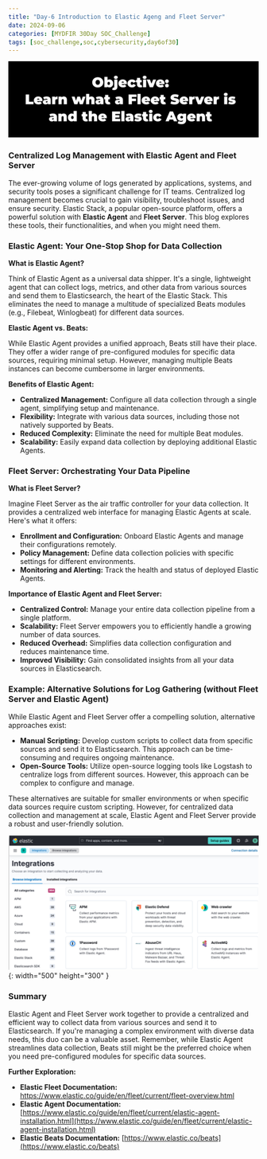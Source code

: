 ```yaml
---
title: "Day-6 Introduction to Elastic Ageng and Fleet Server"
date: 2024-09-06
categories: [MYDFIR 30Day SOC_Challenge]
tags: [soc_challenge,soc,cybersecurity,day6of30]
---
```


![day-6](assets/day-6.png)

### Centralized Log Management with Elastic Agent and Fleet Server

The ever-growing volume of logs generated by applications, systems, and security tools poses a significant challenge for IT teams. Centralized log management becomes crucial to gain visibility, troubleshoot issues, and ensure security. Elastic Stack, a popular open-source platform, offers a powerful solution with **Elastic Agent** and **Fleet Server**. This blog explores these tools, their functionalities, and when you might need them.

### Elastic Agent: Your One-Stop Shop for Data Collection

**What is Elastic Agent?**

Think of Elastic Agent as a universal data shipper. It's a single, lightweight agent that can collect logs, metrics, and other data from various sources and send them to Elasticsearch, the heart of the Elastic Stack. This eliminates the need to manage a multitude of specialized Beats modules (e.g., Filebeat, Winlogbeat) for different data sources.

**Elastic Agent vs. Beats:**

While Elastic Agent provides a unified approach, Beats still have their place. They offer a wider range of pre-configured modules for specific data sources, requiring minimal setup. However, managing multiple Beats instances can become cumbersome in larger environments.

**Benefits of Elastic Agent:**

- **Centralized Management:** Configure all data collection through a single agent, simplifying setup and maintenance.
- **Flexibility:** Integrate with various data sources, including those not natively supported by Beats.
- **Reduced Complexity:** Eliminate the need for multiple Beat modules.
- **Scalability:** Easily expand data collection by deploying additional Elastic Agents.

### Fleet Server: Orchestrating Your Data Pipeline

**What is Fleet Server?**

Imagine Fleet Server as the air traffic controller for your data collection. It provides a centralized web interface for managing Elastic Agents at scale. Here's what it offers:

- **Enrollment and Configuration:** Onboard Elastic Agents and manage their configurations remotely.
- **Policy Management:** Define data collection policies with specific settings for different environments.
- **Monitoring and Alerting:** Track the health and status of deployed Elastic Agents.

**Importance of Elastic Agent and Fleet Server:**

- **Centralized Control:** Manage your entire data collection pipeline from a single platform.
- **Scalability:** Fleet Server empowers you to efficiently handle a growing number of data sources.
- **Reduced Overhead:** Simplifies data collection configuration and reduces maintenance time.
- **Improved Visibility:** Gain consolidated insights from all your data sources in Elasticsearch.

### Example: Alternative Solutions for Log Gathering (without Fleet Server and Elastic Agent)

While Elastic Agent and Fleet Server offer a compelling solution, alternative approaches exist:

- **Manual Scripting:** Develop custom scripts to collect data from specific sources and send it to Elasticsearch. This approach can be time-consuming and requires ongoing maintenance.
- **Open-Source Tools:** Utilize open-source logging tools like Logstash to centralize logs from different sources. However, this approach can be complex to configure and manage.

These alternatives are suitable for smaller environments or when specific data sources require custom scripting. However, for centralized data collection and management at scale, Elastic Agent and Fleet Server provide a robust and user-friendly solution.

![fleet-server&elastic-agent.png](/assets/fleet-server&elastic-agent.png){: width="500" height="300" }

### Summary

Elastic Agent and Fleet Server work together to provide a centralized and efficient way to collect data from various sources and send it to Elasticsearch. If you're managing a complex environment with diverse data needs, this duo can be a valuable asset. Remember, while Elastic Agent streamlines data collection, Beats still might be the preferred choice when you need pre-configured modules for specific data sources.

**Further Exploration:**

- **Elastic Fleet Documentation:** [https://www.elastic.co/guide/en/fleet/current/fleet-overview.html ](https://www.elastic.co/guide/en/fleet/current/fleet-overview.html)
- **Elastic Agent Documentation:** [https://www.elastic.co/guide/en/fleet/current/elastic-agent-installation.html](https://www.elastic.co/guide/en/fleet/current/elastic-agent-installation.html)
- **Elastic Beats Documentation:** [https://www.elastic.co/beats](https://www.elastic.co/beats)